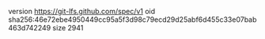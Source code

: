 version https://git-lfs.github.com/spec/v1
oid sha256:46e72ebe4950449cc95a5f3d98c79ecd29d25abf6d455c33e07bab463d742249
size 2941
